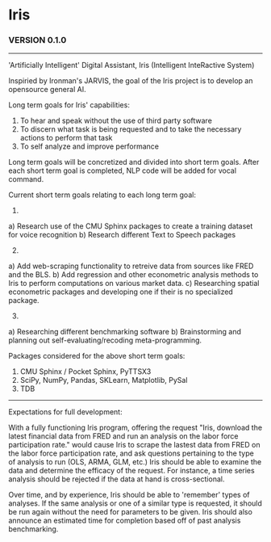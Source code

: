 # Iris

### VERSION 0.1.0
-----------------
'Artificially Intelligent' Digital Assistant, Iris (Intelligent InteRactive System)

Inspiried by Ironman's JARVIS, the goal of the Iris project is to develop an opensource general AI. 

Long term goals for Iris' capabilities:
 1. To hear and speak without the use of third party software
 2. To discern what task is being requested and to take the necessary actions to perform that task
 3. To self analyze and improve performance

Long term goals will be concretized and divided into short term goals. After each short term goal is completed, NLP code will be added for vocal command.

Current short term goals relating to each long term goal:

 1)
  a) Research use of the CMU Sphinx packages to create a training dataset for voice recognition
  b) Research different Text to Speech packages
 
 2)
  a) Add web-scraping functionality to retreive data from sources like FRED and the BLS. 
  b) Add regression and other econometric analysis methods to Iris to perform computations on various market data.
  c) Researching spatial econometric packages and developing one if their is no specialized package.
 
 3)
  a) Researching different benchmarking software
  b) Brainstorming and planning out self-evaluating/recoding meta-programming.

Packages considered for the above short term goals:
  1) CMU Sphinx / Pocket Sphinx, PyTTSX3
  2) SciPy, NumPy, Pandas, SKLearn, Matplotlib, PySal
  3) TDB

-----------------
Expectations for full development:

With a fully functioning Iris program, offering the request "Iris, download the latest financial data from FRED and run an analysis on the labor force participation rate." would cause Iris to scrape the lastest data from FRED on the labor force participation rate, and ask questions pertaining to the type of analysis to run (OLS, ARMA, GLM, etc.) Iris should be able to examine the data and determine the efficacy of the request. For instance, a time series analysis should be rejected if the data at hand is cross-sectional.

Over time, and by experience, Iris should be able to 'remember' types of analyses. If the same analysis or one of a similar type is requested, it should be run again without the need for parameters to be given. Iris should also announce an estimated time for completion based off of past analysis benchmarking.
